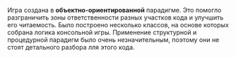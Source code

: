 Игра создана в **объектно-ориентированной** парадигме. Это помогло разграничить зоны ответственности разных участков кода
и улучшить его читаемость. Было построено несколько классов, на основе которых собрана логика консольной игры.
Применение структурной и процедурной парадигм было очень незначительным, поэтому они не стоят детального разбора лля этого кода.